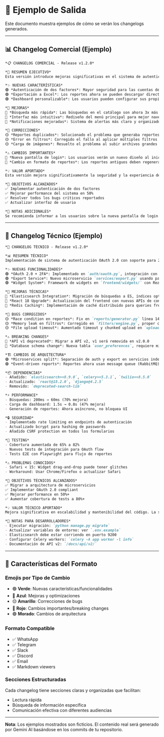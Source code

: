 # 📄 Ejemplo de Salida

Este documento muestra ejemplos de cómo se verán los changelogs generados.

---

## 📊 Changelog Comercial (Ejemplo)

```markdown
*📋 CHANGELOG COMERCIAL - Release v1.2.0*

*🎯 RESUMEN EJECUTIVO*
Esta versión introduce mejoras significativas en el sistema de autenticación, optimiza el rendimiento de las búsquedas y corrige problemas reportados por clientes en el módulo de reportes.

*✨ NUEVAS CARACTERÍSTICAS*
🟢 *Autenticación de dos factores*: Mayor seguridad para las cuentas de usuario con verificación por SMS o email
🟢 *Exportación a Excel*: Los reportes ahora se pueden descargar directamente en formato Excel
🟢 *Dashboard personalizable*: Los usuarios pueden configurar sus propios widgets en el panel principal

*🔧 MEJORAS*
🔵 *Búsqueda más rápida*: Las búsquedas en el catálogo son ahora 3x más rápidas
🔵 *Interfaz más intuitiva*: Rediseño del menú principal para mejor navegación
🔵 *Notificaciones mejoradas*: Sistema de alertas más claro y organizado

*🐛 CORRECCIONES*
🟡 *Reportes duplicados*: Solucionado el problema que generaba reportes repetidos
🟡 *Error en filtros*: Corregido el fallo al aplicar múltiples filtros simultáneamente
🟡 *Carga de imágenes*: Resuelto el problema al subir archivos grandes

*⚠️ CAMBIOS IMPORTANTES*
🔴 *Nueva pantalla de login*: Los usuarios verán un nuevo diseño al iniciar sesión
🔴 *Cambio en formato de reportes*: Los reportes antiguos deben regenerarse con el nuevo formato

*💡 VALOR APORTADO*
Esta versión mejora significativamente la seguridad y la experiencia del usuario, reduciendo el tiempo de respuesta del sistema y eliminando errores críticos que afectaban la productividad diaria.

*🎯 OBJETIVOS ALCANZADOS*
✅ Implementar autenticación de dos factores
✅ Mejorar performance del sistema en 50%
✅ Resolver todos los bugs críticos reportados
✅ Actualizar interfaz de usuario

*📌 NOTAS ADICIONALES*
Se recomienda informar a los usuarios sobre la nueva pantalla de login y la opción de activar la autenticación de dos factores para mayor seguridad.
```

---

## 🔧 Changelog Técnico (Ejemplo)

```markdown
*🔧 CHANGELOG TÉCNICO - Release v1.2.0*

*📊 RESUMEN TÉCNICO*
Implementación de sistema de autenticación OAuth 2.0 con soporte para 2FA, refactorización del módulo de búsqueda utilizando índices Elasticsearch, y migración de reportes a arquitectura asíncrona con Celery.

*✨ NUEVAS FUNCIONALIDADES*
🟢 *OAuth 2.0 + 2FA*: Implementado en `auth/oauth.py`, integración con Twilio para SMS
🟢 *Export Service*: Nuevo microservicio `services/export.py` usando pandas y openpyxl
🟢 *Widget System*: Framework de widgets en `frontend/widgets/` con React hooks

*🔧 MEJORAS TÉCNICAS*
🔵 *Elasticsearch Integration*: Migración de búsquedas a ES, índices optimizados
🔵 *React 18 Upgrade*: Actualización del frontend con nuevas APIs de concurrencia
🔵 *Redis Caching*: Implementación de caché distribuido para queries frecuentes

*🐛 BUGS CORREGIDOS*
🟡 *Race condition en reportes*: Fix en `reports/generator.py` línea 145
🟡 *Memory leak en filtros*: Corregido en `filters/engine.py`, proper cleanup
🟡 *File upload timeout*: Aumentado timeout y chunked upload en `upload/handler.py`

*⚠️ BREAKING CHANGES*
🔴 *API v1 deprecated*: Migrar a API v2, v1 será removida en v2.0.0
🔴 *Database schema change*: Nueva tabla `user_preferences`, requiere migración

*🏗️ CAMBIOS DE ARQUITECTURA*
🟣 *Microservices split*: Separación de auth y export en servicios independientes
🟣 *Event-driven reports*: Reportes ahora usan message queue (RabbitMQ)

*📦 DEPENDENCIAS*
- Añadido: `elasticsearch==8.9.0`, `celery==5.3.1`, `twilio==8.5.0`
- Actualizado: `react@18.2.0`, `django@4.2.5`
- Removido: `deprecated-search-lib`

*⚡ PERFORMANCE*
- Búsquedas: 200ms → 60ms (70% mejora)
- Carga de dashboard: 1.5s → 0.8s (47% mejora)
- Generación de reportes: Ahora asíncrono, no bloquea UI

*🔒 SEGURIDAD*
- Implementado rate limiting en endpoints de autenticación
- Actualizado bcrypt para hashing de passwords
- Añadido CSRF protection en todos los formularios

*🧪 TESTING*
- Cobertura aumentada de 65% a 82%
- Nuevos tests de integración para OAuth flow
- Tests E2E con Playwright para flujo de reportes

*⚠️ PROBLEMAS CONOCIDOS*
- Safari < 15: Widget drag-and-drop puede tener glitches
- Workaround: Usar Chrome/Firefox o actualizar Safari

*🎯 OBJETIVOS TÉCNICOS ALCANZADOS*
✅ Migrar a arquitectura de microservicios
✅ Implementar OAuth 2.0 compliant
✅ Mejorar performance en 50%+
✅ Aumentar cobertura de tests a 80%+

*💡 VALOR TÉCNICO APORTADO*
Mejora significativa en escalabilidad y mantenibilidad del código. La separación en microservicios permite desarrollo independiente y despliegues más seguros. La integración con Elasticsearch prepara el sistema para manejar 10x más datos.

*📝 NOTAS PARA DESARROLLADORES*
- Ejecutar migración: `python manage.py migrate`
- Actualizar variables de entorno: ver `.env.example`
- Elasticsearch debe estar corriendo en puerto 9200
- Configurar Celery workers: `celery -A app worker -l info`
- Documentación de API v2: `/docs/api/v2/`
```

---

## 🎨 Características del Formato

### Emojis por Tipo de Cambio

- 🟢 **Verde**: Nuevas características/funcionalidades
- 🔵 **Azul**: Mejoras y optimizaciones
- 🟡 **Amarillo**: Correcciones de bugs
- 🔴 **Rojo**: Cambios importantes/breaking changes
- 🟣 **Morado**: Cambios de arquitectura

### Formato Compatible

- ✅ WhatsApp
- ✅ Telegram
- ✅ Slack
- ✅ Discord
- ✅ Email
- ✅ Markdown viewers

### Secciones Estructuradas

Cada changelog tiene secciones claras y organizadas que facilitan:
- Lectura rápida
- Búsqueda de información específica
- Comunicación efectiva con diferentes audiencias

---

**Nota**: Los ejemplos mostrados son ficticios. El contenido real será generado por Gemini AI basándose en los commits de tu repositorio.
